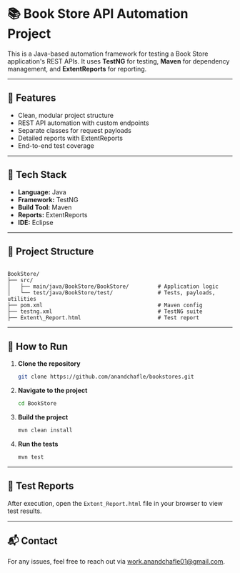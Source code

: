 # 📚 Book Store API Automation Project

This is a Java-based automation framework for testing a Book Store application's REST APIs. It uses **TestNG** for testing, **Maven** for dependency management, and **ExtentReports** for reporting.

---

## 🚀 Features

- Clean, modular project structure  
- REST API automation with custom endpoints  
- Separate classes for request payloads  
- Detailed reports with ExtentReports  
- End-to-end test coverage

---

## 🧰 Tech Stack

- **Language:** Java  
- **Framework:** TestNG  
- **Build Tool:** Maven  
- **Reports:** ExtentReports  
- **IDE:** Eclipse

---
## 📁 Project Structure   
 ```

BookStore/
├── src/
│   ├── main/java/BookStore/BookStore/         # Application logic
│   └── test/java/BookStore/test/              # Tests, payloads, utilities
├── pom.xml                                    # Maven config
├── testng.xml                                 # TestNG suite
├── Extent\_Report.html                        # Test report

````

---
## 🔧 How to Run

1. **Clone the repository**

   ```bash
   git clone https://github.com/anandchafle/bookstores.git

2. **Navigate to the project**

   ```bash
   cd BookStore
   ```

3. **Build the project**

   ```bash
   mvn clean install
   ```

4. **Run the tests**

   ```bash
   mvn test
   ```

---

## 📑 Test Reports

After execution, open the `Extent_Report.html` file in your browser to view test results.

---

## 📬 Contact

For any issues, feel free to reach out via work.anandchafle01@gmail.com.






